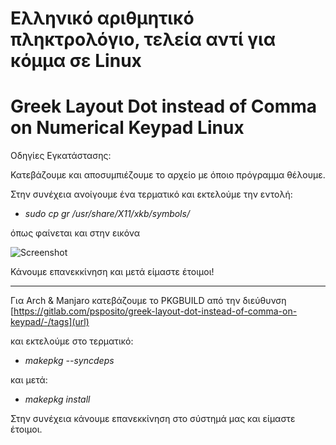 # Ελληνικό αριθμητικό πληκτρολόγιο, τελεία αντί για κόμμα σε Linux
# Greek Layout Dot instead of Comma on Numerical Keypad Linux

Οδηγίες Εγκατάστασης:

Κατεβάζουμε και αποσυμπιέζουμε το αρχείο με όποιο πρόγραμμα θέλουμε.

Στην συνέχεια ανοίγουμε ένα τερματικό και εκτελούμε την εντολή:
 

* *sudo cp gr /usr/share/X11/xkb/symbols/* 

όπως φαίνεται και στην εικόνα 

![Screenshot](https://i.imgur.com/74FBGUW.png)

Κάνουμε επανεκκίνηση και μετά είμαστε έτοιμοι!

-------------------------------------------------------------------------------

Για Arch & Manjaro κατεβάζουμε το PKGBUILD από την διεύθυνση [https://gitlab.com/psposito/greek-layout-dot-instead-of-comma-on-keypad/-/tags](url)

και εκτελούμε στο τερματικό:


* *makepkg --syncdeps* 

και μετά:


* *makepkg install* 

Στην συνέχεια κάνουμε επανεκκίνηση στο σύστημά μας και είμαστε έτοιμοι.
